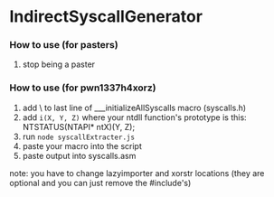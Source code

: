 # IndirectSyscallGenerator
### How to use (for pasters)
1. stop being a paster
### How to use (for pwn1337h4xorz)
1. add \ to last line of ___initializeAllSyscalls macro (syscalls.h)
1. add `i(X, Y, Z)` where your ntdll function's prototype is this: NTSTATUS(NTAPI* ntX)(Y, Z);
1. run `node syscallExtracter.js`
1. paste your macro into the script
1. paste output into syscalls.asm

note: you have to change lazyimporter and xorstr locations (they are optional and you can just remove the #include's)
